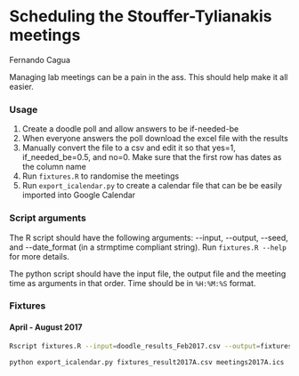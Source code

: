 # Scheduling the Stouffer-Tylianakis meetings
Fernando Cagua  

Managing lab meetings can be a pain in the ass. This should help make it all easier. 

### Usage

1. Create a doodle poll and allow answers to be if-needed-be
2. When everyone answers the poll download the excel file with the results
3. Manually convert the file to a csv and edit it so that yes=1, if_needed_be=0.5, and no=0. Make sure that the first row has dates as the column name
4. Run `fixtures.R` to randomise the meetings
5. Run `export_icalendar.py` to create a calendar file that can be be easily imported into Google Calendar

### Script arguments

The R script should have the following arguments: --input, --output, --seed, and --date_format (in a strmptime compliant string). Run `fixtures.R --help` for more details.

The python script should have the input file, the output file and the meeting time as arguments in that order. Time should be in `%H:%M:%S` format.

### Fixtures

#### April - August 2017


```bash
Rscript fixtures.R --input=doodle_results_Feb2017.csv --output=fixtures_result2017A.csv --seed=2017 --date_format="%B %a %d"

python export_icalendar.py fixtures_result2017A.csv meetings2017A.ics '14:00:00'
```
